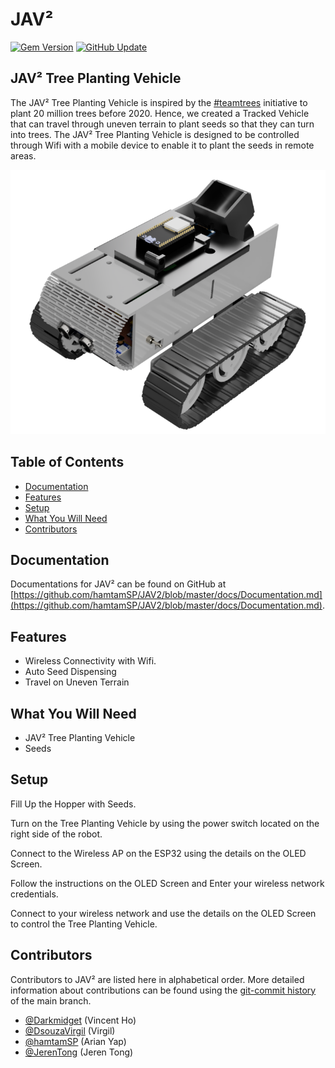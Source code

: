# JAV²

[![Gem Version](https://badge.fury.io/rb/bulma-clean-theme.svg)](https://badge.fury.io/rb/bulma-clean-theme)
[![GitHub Update](https://img.shields.io/badge/Last_Updated-19_Feb_2020-blue)](https://github.com/hamtamSP/JAV2)

## JAV² Tree Planting Vehicle

The JAV² Tree Planting Vehicle is inspired by the [#teamtrees](https://teamtrees.org/) initiative to plant 20 million trees before 2020. Hence, we created a Tracked Vehicle that can travel through uneven terrain to plant seeds so that they can turn into trees. The JAV² Tree Planting Vehicle is designed to be controlled through Wifi with a mobile device to enable it to plant the seeds in remote areas.

![JAV² Tree Planting Vehicle](img/a6a801db-44a3-442d-979d-588f867c6c44.png)

## Table of Contents

- [Documentation](#documentation)
- [Features](#features)
- [Setup](#setup)
- [What You Will Need](#what-you-will-need)
- [Contributors](#contributors)

## Documentation

Documentations for JAV² can be found on GitHub at [https://github.com/hamtamSP/JAV2/blob/master/docs/Documentation.md](https://github.com/hamtamSP/JAV2/blob/master/docs/Documentation.md).

## Features

- Wireless Connectivity with Wifi.
- Auto Seed Dispensing
- Travel on Uneven Terrain

## What You Will Need

- JAV² Tree Planting Vehicle
- Seeds

## Setup

Fill Up the Hopper with Seeds.

Turn on the Tree Planting Vehicle by using the power switch located on the right side of the robot.

Connect to the Wireless AP on the ESP32 using the details on the OLED Screen.

Follow the instructions on the OLED Screen and Enter your wireless network credentials.

Connect to your wireless network and use the details on the OLED Screen to control the Tree Planting Vehicle.

## Contributors

Contributors to JAV² are listed here in alphabetical order. More detailed information about contributions can be found using the [git-commit history](https://github.com/hamtamSP/JAV2/commits/master) of the main branch.

- [@Darkmidget](https://github.com/Darkmidget) (Vincent Ho)
- [@DsouzaVirgil](https://github.com/DsouzaVirgil) (Virgil)
- [@hamtamSP](https://github.com/hamtamSP) (Arian Yap)
- [@JerenTong](https://github.com/JerenTong) (Jeren Tong)
